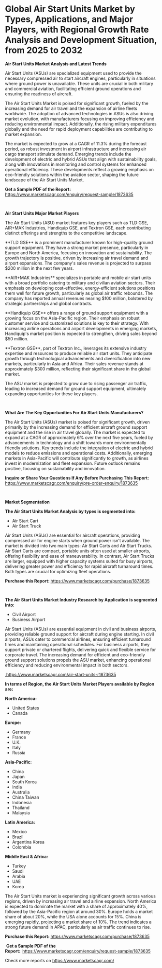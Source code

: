 <p><h1>Global Air Start Units Market by Types, Applications, and Major Players, with Regional Growth Rate Analysis and Development Situation, from 2025 to 2032</h1></p><p><strong>Air Start Units Market Analysis and Latest Trends</strong></p>
<p><p>Air Start Units (ASUs) are specialized equipment used to provide the necessary compressed air to start aircraft engines, particularly in situations where ground power is unavailable. These units are crucial in both military and commercial aviation, facilitating efficient ground operations and ensuring the readiness of aircraft.</p><p>The Air Start Units Market is poised for significant growth, fueled by the increasing demand for air travel and the expansion of airline fleets worldwide. The adoption of advanced technologies in ASUs is also driving market evolution, with manufacturers focusing on improving efficiency and reducing environmental impact. Additionally, the rising military expenditures globally and the need for rapid deployment capabilities are contributing to market expansion.</p><p>The market is expected to grow at a CAGR of 11.3% during the forecast period, as robust investment in airport infrastructure and increasing air cargo transport stimulate demand. Emerging trends include the development of electric and hybrid ASUs that align with sustainability goals, along with innovations in monitoring and control systems for enhanced operational efficiency. These developments reflect a growing emphasis on eco-friendly solutions within the aviation sector, shaping the future landscape of the Air Start Units Market.</p></p>
<p><strong>Get a Sample PDF of the Report:&nbsp;</strong> <a href="https://www.marketscagr.com/enquiry/request-sample/1873635?utm_campaign=2010&utm_medium=2&utm_source=Github&utm_content=ia&utm_term=02032025&utm_id=air-start-units">https://www.marketscagr.com/enquiry/request-sample/1873635</a></p>
<p>&nbsp;</p>
<p><strong>Air Start Units Major Market Players</strong></p>
<p><p>The Air Start Units (ASU) market features key players such as TLD GSE, AIR+MAK Industries, Handiquip GSE, and Textron GSE, each contributing distinct offerings and strengths to the competitive landscape.</p><p>**TLD GSE** is a prominent manufacturer known for high-quality ground support equipment. They have a strong market presence, particularly in Europe and North America, focusing on innovation and sustainability. The growth trajectory is positive, driven by increasing air travel demand and airport expansions. The company's sales revenue is projected to surpass $200 million in the next few years.</p><p>**AIR+MAK Industries** specializes in portable and mobile air start units with a broad portfolio catering to military and civilian aviation sectors. Their emphasis on developing cost-effective, energy-efficient solutions positions them well for future growth, particularly as global air traffic rebounds. The company has reported annual revenues nearing $100 million, bolstered by strategic partnerships and global contracts.</p><p>**Handiquip GSE** offers a range of ground support equipment with a growing focus on the Asia-Pacific region. Their emphasis on robust customer service and customized solutions is key to their strategy. With increasing airline operations and airport developments in emerging markets, Handiquip's market position is expected to strengthen, driving sales beyond $50 million.</p><p>**Textron GSE**, part of Textron Inc., leverages its extensive industry expertise and resources to produce reliable air start units. They anticipate growth through technological advancements and diversification into new markets, particularly in Asia and Africa. Their sales revenue stands at approximately $300 million, reflecting their significant share in the global market.</p><p>The ASU market is projected to grow due to rising passenger air traffic, leading to increased demand for ground support equipment, ultimately expanding opportunities for these key players.</p></p>
<p>&nbsp;</p>
<p><strong>What Are The Key Opportunities For Air Start Units Manufacturers?</strong></p>
<p><p>The Air Start Units (ASUs) market is poised for significant growth, driven primarily by the increasing demand for efficient aircraft ground support equipment and the rise in air travel globally. The market is expected to expand at a CAGR of approximately 6% over the next five years, fueled by advancements in technology and a shift towards more environmentally friendly solutions. Key trends include the integration of electric and hybrid models to reduce emissions and operational costs. Additionally, emerging markets in Asia-Pacific will contribute significantly to growth, as airlines invest in modernization and fleet expansion. Future outlook remains positive, focusing on sustainability and innovation.</p></p>
<p><strong>Inquire or Share Your Questions If Any Before Purchasing This Report:</strong> <a href="https://www.marketscagr.com/enquiry/pre-order-enquiry/1873635?utm_campaign=2010&utm_medium=2&utm_source=Github&utm_content=ia&utm_term=02032025&utm_id=air-start-units">https://www.marketscagr.com/enquiry/pre-order-enquiry/1873635</a></p>
<p>&nbsp;</p>
<p><strong>Market Segmentation</strong></p>
<p><strong>The Air Start Units Market Analysis by types is segmented into:</strong></p>
<p><ul><li>Air Start Cart</li><li>Air Start Truck</li></ul></p>
<p><p>Air Start Units (ASUs) are essential for aircraft operations, providing compressed air for engine starts when ground power isn't available. The market is divided into two main types: Air Start Carts and Air Start Trucks. Air Start Carts are compact, portable units often used at smaller airports, offering flexibility and ease of maneuverability. In contrast, Air Start Trucks are larger, equipped with higher capacity systems suited for busy airports, delivering greater power and efficiency for rapid aircraft turnaround times. Both types are crucial for optimizing fleet operations.</p></p>
<p><strong>Purchase this Report:&nbsp;</strong><a href="https://www.marketscagr.com/purchase/1873635?utm_campaign=2010&utm_medium=2&utm_source=Github&utm_content=ia&utm_term=02032025&utm_id=air-start-units">https://www.marketscagr.com/purchase/1873635</a></p>
<p>&nbsp;</p>
<p><strong>The Air Start Units Market Industry Research by Application is segmented into:</strong></p>
<p><ul><li>Civil Airport</li><li>Business Airport</li></ul></p>
<p><p>Air Start Units (ASUs) are essential equipment in civil and business airports, providing reliable ground support for aircraft during engine starting. In civil airports, ASUs cater to commercial airlines, ensuring efficient turnaround times and maintaining operational schedules. For business airports, they support private or chartered flights, delivering quick and flexible service for corporate travel. The increasing demand for efficient and eco-friendly ground support solutions propels the ASU market, enhancing operational efficiency and reducing environmental impact in both sectors.</p></p>
<p><a href="https://www.marketscagr.com/air-start-units-r1873635?utm_campaign=2010&utm_medium=2&utm_source=Github&utm_content=ia&utm_term=02032025&utm_id=air-start-units">&nbsp;https://www.marketscagr.com/air-start-units-r1873635</a></p>
<p><strong>In terms of Region, the Air Start Units Market Players available by Region are:</strong></p>
<p>
    <p> <strong> North America: </strong>
        <ul>
            <li>United States</li>
            <li>Canada</li>
        </ul>
        </p> 
    <p> <strong> Europe: </strong>
        <ul>
            <li>Germany</li>
            <li>France</li>
            <li>U.K.</li>
            <li>Italy</li>
            <li>Russia</li>
        </ul>
        </p> 
    <p> <strong> Asia-Pacific: </strong>
        <ul>
            <li>China</li>
            <li>Japan</li>
            <li>South Korea</li>
            <li>India</li>
            <li>Australia</li>
            <li>China Taiwan</li>
            <li>Indonesia</li>
            <li>Thailand</li>
            <li>Malaysia</li>
        </ul>
        </p> 
    <p> <strong> Latin America: </strong>
        <ul>
            <li>Mexico</li>
            <li>Brazil</li>
            <li>Argentina Korea</li>
            <li>Colombia</li>
        </ul>
        </p> 
    <p> <strong> Middle East & Africa: </strong>
        <ul>
            <li>Turkey</li>
            <li>Saudi</li>
            <li>Arabia</li>
            <li>UAE</li>
            <li>Korea</li>
        </ul>
    </p>
    </p>
<p><p>The Air Start Units market is experiencing significant growth across various regions, driven by increasing air travel and airline expansion. North America is expected to dominate the market with a share of approximately 40%, followed by the Asia-Pacific region at around 30%. Europe holds a market share of about 20%, while the USA alone accounts for 15%. China is emerging rapidly, projecting a market share of 10%. The trend indicates a strong future demand in APAC, particularly as air traffic continues to rise.</p></p>
<p><strong>Purchase this Report: </strong><a href="https://www.marketscagr.com/purchase/1873635?utm_campaign=2010&utm_medium=2&utm_source=Github&utm_content=ia&utm_term=02032025&utm_id=air-start-units">https://www.marketscagr.com/purchase/1873635</a></p>
<p>&nbsp;<strong>Get a Sample PDF of the Report:&nbsp;&nbsp;</strong><a href="https://www.marketscagr.com/enquiry/request-sample/1873635?utm_campaign=2010&utm_medium=2&utm_source=Github&utm_content=ia&utm_term=02032025&utm_id=air-start-units">https://www.marketscagr.com/enquiry/request-sample/1873635</a></p>
<p><strong></strong></p>
<p>Check more reports on <a href="https://www.marketscagr.com/?utm_campaign=2010&utm_medium=2&utm_source=Github&utm_content=ia&utm_term=02032025&utm_id=air-start-units">https://www.marketscagr.com/</a></p>